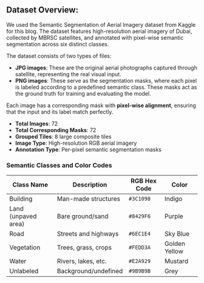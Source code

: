## Dataset Overview: 
We used the Semantic Segmentation of Aerial Imagery dataset from Kaggle for this blog. The dataset features high-resolution 
aerial imagery of Dubai, collected by MBRSC satellites, and annotated with pixel-wise semantic segmentation across six 
distinct classes.

The dataset consists of two types of files:

- **JPG images**: These are the original aerial photographs captured through satellite, representing the real visual input.  
- **PNG images**: These serve as the segmentation masks, where each pixel is labeled according to a predefined semantic class. These masks act as the ground truth for training and evaluating the model.

Each image has a corresponding mask with **pixel-wise alignment**, ensuring that the input and its label match perfectly.

- **Total Images**: 72  
- **Total Corresponding Masks**: 72  
- **Grouped Tiles**: 8 large composite tiles  
- **Image Type**: High-resolution RGB aerial imagery  
- **Annotation Type**: Per-pixel semantic segmentation masks  



###  Semantic Classes and Color Codes

| Class Name          | Description            | RGB Hex Code  | Color           |
|---------------------|------------------------|---------------|-----------------|
| Building            | Man-made structures    | `#3C1098`     | Indigo          |
| Land (unpaved area) | Bare ground/sand       | `#8429F6`     | Purple          |
| Road                | Streets and highways   | `#6EC1E4`     | Sky Blue        |
| Vegetation          | Trees, grass, crops    | `#FEDD3A`     | Golden Yellow   |
| Water               | Rivers, lakes, etc.    | `#E2A929`     | Mustard         |
| Unlabeled           | Background/undefined   | `#9B9B9B`     | Grey            |


